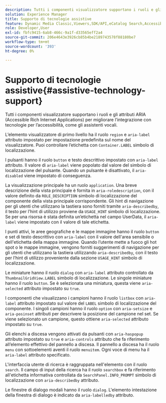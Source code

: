 ```yaml
---
description: Tutti i componenti visualizzatore supportano i ruoli e gli attributi ARIA (Accessible Rich Internet Applications) per migliorare l’integrazione con tecnologie per l’accessibilità, come gli assistenti vocali.
solution: Experience Manager
title: Supporto di tecnologie assistive
feature: Dynamic Media Classic,Viewers,SDK/API,eCatalog Search,Accessibility
role: Developer,User
exl-id: fbfc9415-6ab8-466c-9a1f-d33565eff2a4
source-git-commit: 206e4643e3926cb85b4be2189743578f88180be7
workflow-type: tm+mt
source-wordcount: '393'
ht-degree: 0%

---
```


# Supporto di tecnologie assistive{#assistive-technology-support}

Tutti i componenti visualizzatore supportano i ruoli e gli attributi ARIA (Accessible Rich Internet Applications) per migliorare l’integrazione con tecnologie per l’accessibilità, come gli assistenti vocali.

L’elemento visualizzatore di primo livello ha il ruolo `region` e `aria-label` attributo impostato per impostazione predefinita sul nome del visualizzatore. Puoi controllare l’etichetta con `Container.LABEL` simbolo di localizzazione.

I pulsanti hanno il ruolo `button` e testo descrittivo impostato con `aria-label` attributo. Il valore di `aria-label` viene popolato dal valore del simbolo di localizzazione del pulsante. Quando un pulsante è disattivato, il `aria-disabled` viene impostato di conseguenza.

La visualizzazione principale ha un ruolo `application`. Una breve descrizione della vista principale è fornita in `aria-roledescription`, con il valore definito da `ROLE_DESCRIPTION` simbolo di localizzazione del componente della vista principale corrispondente. Gli hint di navigazione per gli utenti che utilizzano la tastiera sono forniti tramite `aria-describedby`, il testo per l’hint di utilizzo proviene da `USAGE_HINT` simbolo di localizzazione. Se per una risorsa è stata definita un’etichetta nel campo UserData, il `aria-label` viene impostato con il valore di tale etichetta.

I punti attivi, le aree geografiche e le mappe immagine hanno il ruolo `button` e set di testo descrittivo con `aria-label` con il valore dell&#39;area sensibile o dell&#39;etichetta della mappa immagine. Quando l’utente mette a fuoco gli hot spot o le mappe immagine, vengono forniti suggerimenti di navigazione per gli utenti che utilizzano la tastiera utilizzando `aria-describedby`, con il testo per l’hint di utilizzo proveniente dalla sezione `USAGE_HINT` simbolo di localizzazione.

Le miniature hanno il ruolo `dialog` con `aria-label` attributo controllato da `ThumbnailGridView.LABEL` simbolo di localizzazione. Le singole miniature hanno il ruolo `button`. Se è selezionata una miniatura, questa viene `aria-selected` attributo impostato su `true`.

I componenti che visualizzano i campioni hanno il ruolo `listbox` con `aria-label` attributo impostato sul valore del `LABEL` simbolo di localizzazione del componente. I singoli campioni hanno il ruolo `option` con `aria-setsize` e `aria-posinset` attributi per descrivere la posizione del campione nel set. Se viene selezionato un campione, questo ottiene `aria-selected` attributo impostato su `true`.

Gli elenchi a discesa vengono attivati da pulsanti con `aria-haspopup` attributo impostato su `true` e `aria-controls` attributo che fa riferimento all’elemento effettivo del pannello a discesa. Il pannello a discesa ha il ruolo `menu` con sottoelementi aventi il ruolo `menuitem`. Ogni voce di menu ha il `aria-label` attributo specificato.

L&#39;interfaccia utente di ricerca è raggruppata nell&#39;elemento con il ruolo `search`. Il campo di input della ricerca ha il ruolo `searchbox` e fa riferimento all&#39;etichetta informativa controllata da `SearchPanel.INFO_PROMPT` simbolo di localizzazione con `aria-describedby` attributo.

Le finestre di dialogo modali hanno il ruolo `dialog`. L&#39;elemento intestazione della finestra di dialogo è indicato da `aria-labelledby` attributo.
